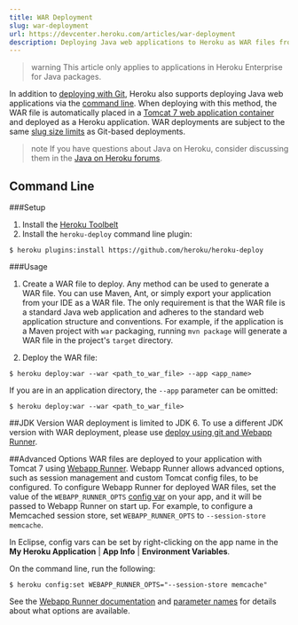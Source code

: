 ```yaml
---
title: WAR Deployment
slug: war-deployment
url: https://devcenter.heroku.com/articles/war-deployment
description: Deploying Java web applications to Heroku as WAR files from Eclipse or the command-line.
---
```


> warning
> This article only applies to applications in Heroku Enterprise for Java packages.

In addition to [deploying with Git](git), Heroku also supports deploying Java web applications via the [command line](#command-line). When deploying with this method, the WAR file is automatically placed in a [Tomcat 7 web application container](http://tomcat.apache.org/) and deployed as a Heroku application. WAR deployments are subject to the same [slug size limits](https://devcenter.heroku.com/articles/limits#slug-size) as Git-based deployments.

> note
> If you have questions about Java on Heroku, consider discussing them in the [Java on Heroku forums](https://discussion.heroku.com/category/java).

## Command Line

###Setup
1. Install the [Heroku Toolbelt](https://toolbelt.heroku.com/)
2. Install the `heroku-deploy` command line plugin:

```term
$ heroku plugins:install https://github.com/heroku/heroku-deploy
```

###Usage
1. Create a WAR file to deploy. Any method can be used to generate a WAR file. You can use Maven, Ant, or simply export your application from your IDE as a WAR file. The only requirement is that the WAR file is a standard Java web application and adheres to the standard web application structure and conventions. For example, if the application is a Maven project with `war` packaging, running `mvn package` will generate a WAR file in the project's `target` directory.

2. Deploy the WAR file: 

```term
$ heroku deploy:war --war <path_to_war_file> --app <app_name> 
```

If you are in an application directory, the `--app` parameter can be omitted:

```term
$ heroku deploy:war --war <path_to_war_file>
```

##JDK Version
WAR deployment is limited to JDK 6. To use a different JDK version with WAR deployment, please use [deploy using git and Webapp Runner](https://devcenter.heroku.com/articles/java-webapp-runner).

##Advanced Options
WAR files are deployed to your application with Tomcat 7 using [Webapp Runner](https://github.com/jsimone/webapp-runner). Webapp Runner allows advanced options, such as session management and custom Tomcat config files, to be configured. To configure Webapp Runner for deployed WAR files, set the value of the `WEBAPP_RUNNER_OPTS` [config var](config-vars) on your app, and it will be passed to Webapp Runner on start up. For example, to configure a Memcached session store, set `WEBAPP_RUNNER_OPTS` to `--session-store memcache`.

In Eclipse, config vars can be set by right-clicking on the app name in the **My Heroku Application** | **App Info** | **Environment Variables**.

On the command line, run the following:

```term
$ heroku config:set WEBAPP_RUNNER_OPTS="--session-store memcache"
```

See the [Webapp Runner documentation](https://github.com/jsimone/webapp-runner#readme) and [parameter names](https://github.com/jsimone/webapp-runner/blob/master/src/main/java/webapp/runner/launch/CommandLineParams.java) for details about what options are available. 